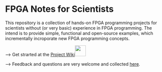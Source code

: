 # FPGA Notes for Scientists
This repository is a collection of hands-on FPGA programming projects for scientists without (or very basic) experience in FPGA programming. The intend is to provide simple, functional and open-source examples, which incrementally incroporate new FPGA programming concepts. 

--> Get strarted at the [Project Wiki](https://github.com/dspsandbox/FPGA-Lectures-for-Scientists/wiki)<img src="https://ph-files.imgix.net/d224001c-e5b7-4e51-95f6-8d692887d14b?auto=format&auto=compress&codec=mozjpeg&cs=strip" width=35> 

--> Feedback and questions are very welcome and collected [here](https://github.com/dspsandbox/FPGA-Lectures-for-Scientists/issues).
